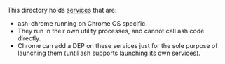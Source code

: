 This directory holds [services](/services) that are:
- ash-chrome running on Chrome OS specific.
- They run in their own utility processes, and cannot call ash code directly.
- Chrome can add a DEP on these services just for the sole purpose of launching them (until ash supports launching its own services).
